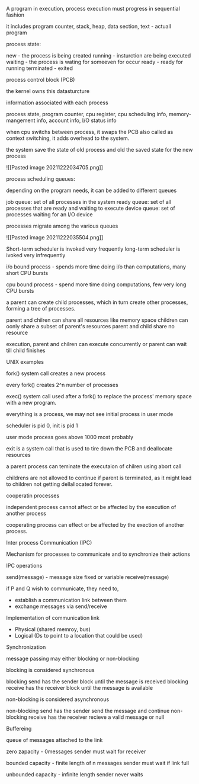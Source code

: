 A program in execution, process execution must progress in sequential fashion

it includes
program counter,
stack,
heap,
data section,
text - actuall program

process state:

new - the process is being created
running - insturction are being executed
waiting - the process is wating for someeven for occur
ready - ready for running
terminated - exited

process control block (PCB)

the kernel owns this datasturcture

information associated with each process

process state,
program counter,
cpu register,
cpu scheduling info,
memory-mangement info,
account info,
I/O status info

when cpu switchs between process, it swaps the PCB also called as context switching, it adds overhead to the system.

the system save the state of old process and old the saved state for the new process

![[Pasted image 20211222034705.png]]

process scheduling queues:

depending on  the program needs, it can be added to different queues

job queue: set of all processes in the system
ready queue: set of all processes that are ready and waiting to execute
device queue: set of processes waiting for an I/O device

processes migrate among the various queues

![[Pasted image 20211222035504.png]]

Short-term scheduler is invoked very frequently
long-term scheduler is ivoked very infrequently

i/o bound process - spends more time doing i/o than computations, many short CPU bursts

cpu bound process - spend more time doing computations, few very long CPU bursts


a parent can create child processes, which in turn create other processes, forming a tree of processes.

parent and chilren can share all resources like memory space
children can oonly share a subset of parent's resources
parent and child share no resource

execution, parent and chilren can execute concurrently or parent can wait till child finishes

UNIX examples

fork() system call creates a new process

every fork() creates 2^n number of processes

exec() system call used after a fork() to replace the process' memory space with a new program.


everything is a process, we may not see initial process in user mode

scheduler is pid 0, init is pid 1

user mode process goes above 1000 most probably

exit is a system call that is used to tire down the PCB and deallocate resources 

a parent process can teminate the executaion of chilren using abort call

childrens are not allowed to continue if parent is terminated, as it might lead to children not getting dellallocated forever.

cooperatin processes

independent process cannot affect or be affected by the execution of another process

cooperating process can effect or be affected by the exection of another process.

Inter process Communication (IPC)

Mechanism for processes to communicate and to synchronize their actions

IPC operations

send(message) - message size fixed or variable
receive(message)

if P and Q wish to communicate, they need to,
- establish a communication link between them
- exchange messages via send/receive

Implementation of communication link
- Physical (shared memroy, bus)
- Logical (Ds to point to a location that could be used)

Synchronization

message passing may either blocking or non-blocking

blocking is considered synchronous

blocking send has the sender block until the message is received
blocking receive has the receiver block until the message is available

non-blocking is considered asynchronous

non-blocking send has the sender send the message and continue
non-blocking receive has the receiver recieve a valid message or null

Buffereing

queue of messages attached to the link

zero zapacity - 0messages
sender must wait for receiver

bounded capacity - finite length of n messages 
sender must wait if link full

unbounded capacity - infinite length
sender never waits




